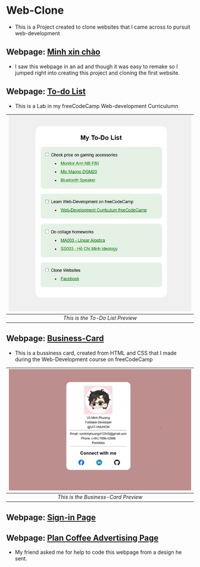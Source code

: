 # Web-Clone
- This is a Project created to clone websites that I came across to pursuit web-development

## Webpage: [Minh xin chào](https://minhxinchao.com/optin-page-da-biet-ve-freelance?gad_source=2&gad_campaignid=22335961377&wbraid=ClkKCAjwss3DBhBFEkkAkIzbRKPBL1iTgP_imWoZNl5Jut8PB9sCGb6nu2sLeNlDi-HUACJI0rNpXqg7iyCUlm5FG_0tQG1fWuP-71Oe4btOcLXs6_-VGgInIQ)
- I saw this webpage in an ad and though it was easy to remake so I jumped right into creating this project and cloning the first website.

## Webpage: [To-do List](./Webpages/To-Do%20List/)
- This is a Lab in my freeCodeCamp Web-development Curriculumn 

| ![To-Do List Preview.JPG](./Previews/To-Do%20List%20Preview.jpg) | 
|:--:| 
| *This is the To-Do List Preview* |

## Webpage: [Business-Card](./Webpages/Business-Card/)
- This is a bussiness card, created from HTML and CSS that I made during the Web-Development course on  freeCodeCamp

| ![Business-Card-Preview.JPG](./Previews/Business-Card-Preview.jpg) | 
|:--:| 
| *This is the Business-Card Preview* |


## Webpage: [Sign-in Page](./Webpages/Sign-in%20Page/)

## Webpage: [Plan Coffee Advertising Page](./Webpages/PLAN%20coffee/)
- My friend asked me for help to code this webpage from a design he sent.